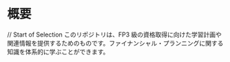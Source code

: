 # 概要

// Start of Selection
このリポジトリは、FP3 級の資格取得に向けた学習計画や関連情報を提供するためのものです。ファイナンシャル・プランニングに関する知識を体系的に学ぶことができます。
